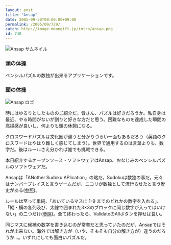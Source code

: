 ```yaml
---
layout: post
title: "Ansap"
date: 2005-09-30T09:00:00+09:00
permalink: /2005/09/729/
catch: http://image.moongift.jp/intro/ansap.png
id: 740
---
```

 ![Ansap サムネイル](http://image.moongift.jp/intro/ansap.s.png "Ansap サムネイル")
  

### 頭の体操
  
ペンシルパズルの数独が出来るアプリケーションです。  
<!--more-->  

### 頭の体操
  

![Ansap ロゴ](http://image.moongift.jp/intro/ansap.png "Ansap ロゴ")

  

時にはゆるりとしたもののご紹介だ。皆さん、パズルは好きだろうか。私自身は最近、やる時間がないが割りと好きな方だと思う。困難なものを達成した瞬間の高揚感が良いし、何よりも頭の休憩になる。

  

クロスワードパズルは文化圏が違うと分かりづらい一面もあるだろう（英語のクロスワードはやはり難しく感じてしまう）。世界で通用するのは言葉よりも、数字だ。後はルールさえ分かれば誰でも挑戦できる。

  

本日紹介するオープンソース・ソフトウェアはAnsap、おなじみのペンシルパズルのソフトウェアだ。

  

Ansapは「ANother Sudoku APlication」の略だ。Sudokuは数独の事だ。元々はナンバープレイスと言うゲームだが、ニコリが数独として流行らせたと言う歴史がある([参照](http://d.hatena.ne.jp/hilobe/20050524/1116956593))。

  

ルールは至って単純、「あいているマスに 1-9 までのどれかの数字を入れる」、「縦・横の各列及び、太線で囲まれた3×3のブロックに同じ数字が入ってはいけない」の二つだけ([参照](http://ja.wikipedia.org/wiki/%E6%95%B0%E7%8B%AC))。全て終わったら、ValidateのAllボタンを押せば良い。

  

同じマスに候補の数字を書き込むのが常套だと思っていたのだが、Ansapではそれが出来ない。海外では解き方が（いや、そもそも自分の解き方が）違うのだろうか…。いずれにしても面白いパズルだ。

